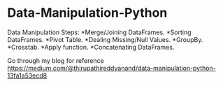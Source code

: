 # Data-Manipulation-Python

Data Manipulation Steps:
*Merge/Joining DataFrames.
*Sorting DataFrames.
*Pivot Table.
*Dealing Missing/Null Values.
*GroupBy.
*Crosstab.
*Apply function.
*Concatenating DataFrames.

Go through my blog for reference https://medium.com/@thirupathireddyanand/data-manipulation-python-13fa1a53ecd8
